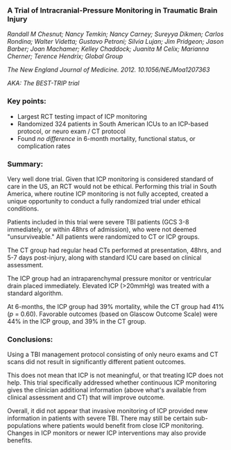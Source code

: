 ### A Trial of Intracranial-Pressure Monitoring in Traumatic Brain Injury

_Randall M Chesnut;  Nancy Temkin;  Nancy Carney;  Sureyya Dikmen;  Carlos Rondina;  Walter Videtta;  Gustavo Petroni;  Silvia Lujan;  Jim Pridgeon;  Jason Barber;  Joan Machamer;  Kelley Chaddock;  Juanita M Celix;  Marianna Cherner;  Terence Hendrix;  Global Group_

_The New England Journal of Medicine. 2012. 10.1056/NEJMoa1207363_

_AKA: The BEST-TRIP trial_

### Key points:
* Largest RCT testing impact of ICP monitoring
* Randomized 324 patients in South American ICUs to an ICP-based protocol, or neuro exam / CT protocol
* Found *no difference* in 6-month mortality, functional status, or complication rates

### Summary:

Very well done trial. Given that ICP monitoring is considered standard of care in the US, an RCT would not be ethical. Performing this trial in South America, where routine ICP monitoring is not fully accepted, created a unique opportunity to conduct a fully randomized trial under ethical conditions.

Patients included in this trial were severe TBI patients (GCS 3-8 immediately, or within 48hrs of admission), who were not deemed "unsurviveable." All patients were randomized to CT or ICP groups.

The CT group had regular head CTs performed at presentation, 48hrs, and 5-7 days post-injury, along with standard ICU care based on clinical assessment.

The ICP group had an intraparenchymal pressure monitor or ventricular drain placed immediately. Elevated ICP (>20mmHg) was treated with a standard algorithm.

At 6-months, the ICP group had 39% mortality, while the CT group had 41% (_p_ = 0.60). Favorable outcomes (based on Glascow Outcome Scale) were 44% in the ICP group, and 39% in the CT group.

### Conclusions: 

Using a TBI management protocol consisting of only neuro exams and CT scans did not result in significantly different patient outcomes.

This does not mean that ICP is not meaningful, or that treating ICP does not help. This trial specifically addressed whether continuous ICP monitoring gives the clinician additional information (above what's available from clinical assessment and CT) that will improve outcome. 

Overall, it did not appear that invasive monitoring of ICP provided new information in patients with severe TBI. There may still be certain sub-populations where patients would benefit from close ICP monitoring. Changes in ICP monitors or newer ICP interventions may also provide benefits.
